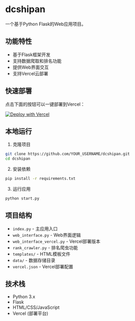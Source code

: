 # dcshipan

一个基于Python Flask的Web应用项目。

## 功能特性

- 基于Flask框架开发
- 支持数据爬取和排名功能
- 提供Web界面交互
- 支持Vercel云部署

## 快速部署

点击下面的按钮可以一键部署到Vercel：

[![Deploy with Vercel](https://vercel.com/button)](https://vercel.com/new/clone?repository-url=https://github.com/YOUR_USERNAME/dcshipan)

## 本地运行

1. 克隆项目
```bash
git clone https://github.com/YOUR_USERNAME/dcshipan.git
cd dcshipan
```

2. 安装依赖
```bash
pip install -r requirements.txt
```

3. 运行应用
```bash
python start.py
```

## 项目结构

- `index.py` - 主应用入口
- `web_interface.py` - Web界面逻辑
- `web_interface_vercel.py` - Vercel部署版本
- `rank_crawler.py` - 排名爬虫功能
- `templates/` - HTML模板文件
- `data/` - 数据存储目录
- `vercel.json` - Vercel部署配置

## 技术栈

- Python 3.x
- Flask
- HTML/CSS/JavaScript
- Vercel (部署平台)